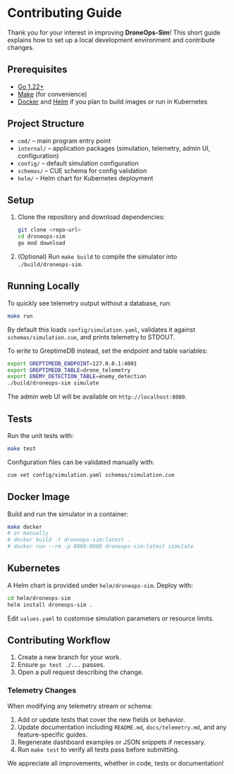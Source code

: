 # Contributing Guide

Thank you for your interest in improving **DroneOps-Sim**! This short guide explains how to set up a local development environment and contribute changes.

## Prerequisites

- [Go 1.22+](https://go.dev/doc/install)
- [Make](https://www.gnu.org/software/make/) (for convenience)
- [Docker](https://www.docker.com/) and [Helm](https://helm.sh/) if you plan to build images or run in Kubernetes

## Project Structure

- `cmd/` – main program entry point
- `internal/` – application packages (simulation, telemetry, admin UI, configuration)
- `config/` – default simulation configuration
- `schemas/` – CUE schema for config validation
- `helm/` – Helm chart for Kubernetes deployment

## Setup

1. Clone the repository and download dependencies:
   ```bash
   git clone <repo-url>
   cd droneops-sim
   go mod download
   ```
2. (Optional) Run `make build` to compile the simulator into `./build/droneops-sim`.

## Running Locally

To quickly see telemetry output without a database, run:

```bash
make run
```

By default this loads `config/simulation.yaml`, validates it against `schemas/simulation.cue`, and prints telemetry to STDOUT.

To write to GreptimeDB instead, set the endpoint and table variables:

```bash
export GREPTIMEDB_ENDPOINT=127.0.0.1:4001
export GREPTIMEDB_TABLE=drone_telemetry
export ENEMY_DETECTION_TABLE=enemy_detection
./build/droneops-sim simulate
```

The admin web UI will be available on `http://localhost:8080`.

## Tests

Run the unit tests with:

```bash
make test
```

Configuration files can be validated manually with:

```bash
cue vet config/simulation.yaml schemas/simulation.cue
```

## Docker Image

Build and run the simulator in a container:

```bash
make docker
# or manually
# docker build -t droneops-sim:latest .
# docker run --rm -p 8080:8080 droneops-sim:latest simulate
```

## Kubernetes

A Helm chart is provided under `helm/droneops-sim`. Deploy with:

```bash
cd helm/droneops-sim
helm install droneops-sim .
```

Edit `values.yaml` to customise simulation parameters or resource limits.

## Contributing Workflow

1. Create a new branch for your work.
2. Ensure `go test ./...` passes.
3. Open a pull request describing the change.

### Telemetry Changes

When modifying any telemetry stream or schema:

1. Add or update tests that cover the new fields or behavior.
2. Update documentation including `README.md`, `docs/telemetry.md`, and any feature-specific guides.
3. Regenerate dashboard examples or JSON snippets if necessary.
4. Run `make test` to verify all tests pass before submitting.

We appreciate all improvements, whether in code, tests or documentation!
